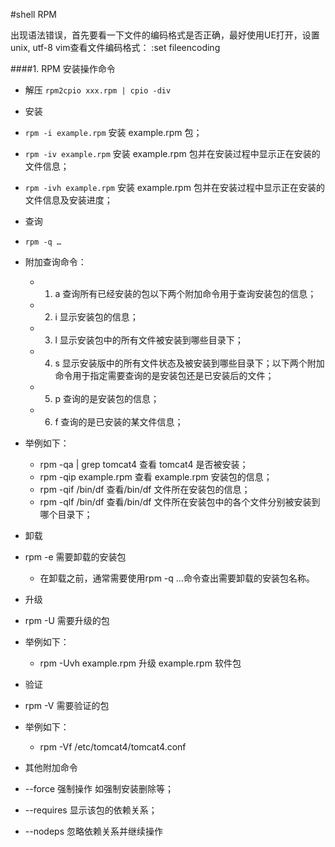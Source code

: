 #shell RPM

出现语法错误，首先要看一下文件的编码格式是否正确，最好使用UE打开，设置unix, utf-8
vim查看文件编码格式： :set fileencoding

####1. RPM 安装操作命令
+ 解压 `rpm2cpio xxx.rpm | cpio -div`

+ 安装
 + `rpm -i example.rpm` 安装 example.rpm 包；
 + `rpm -iv example.rpm` 安装 example.rpm 包并在安装过程中显示正在安装的文件信息；
 + `rpm -ivh example.rpm` 安装 example.rpm 包并在安装过程中显示正在安装的文件信息及安装进度；

+ 查询
 + `rpm -q …`
 + 附加查询命令：
   + 1. a 查询所有已经安装的包以下两个附加命令用于查询安装包的信息；
   + 2. i 显示安装包的信息；
   + 3. l 显示安装包中的所有文件被安装到哪些目录下；
   + 4. s 显示安装版中的所有文件状态及被安装到哪些目录下；以下两个附加命令用于指定需要查询的是安装包还是已安装后的文件；
   + 5. p 查询的是安装包的信息；
   + 6. f 查询的是已安装的某文件信息；

 + 举例如下：
   + rpm -qa | grep tomcat4 查看 tomcat4 是否被安装；
   + rpm -qip example.rpm 查看 example.rpm 安装包的信息；
   + rpm -qif /bin/df 查看/bin/df 文件所在安装包的信息；
   + rpm -qlf /bin/df 查看/bin/df 文件所在安装包中的各个文件分别被安装到哪个目录下；

+ 卸载
 + rpm -e 需要卸载的安装包
   + 在卸载之前，通常需要使用rpm -q …命令查出需要卸载的安装包名称。

+ 升级
 + rpm -U 需要升级的包
 + 举例如下：
   + rpm -Uvh example.rpm 升级 example.rpm 软件包

+ 验证
 + rpm -V 需要验证的包
 + 举例如下：
   + rpm -Vf /etc/tomcat4/tomcat4.conf

+ 其他附加命令
 + --force 强制操作 如强制安装删除等；
 + --requires 显示该包的依赖关系；
 + --nodeps 忽略依赖关系并继续操作
